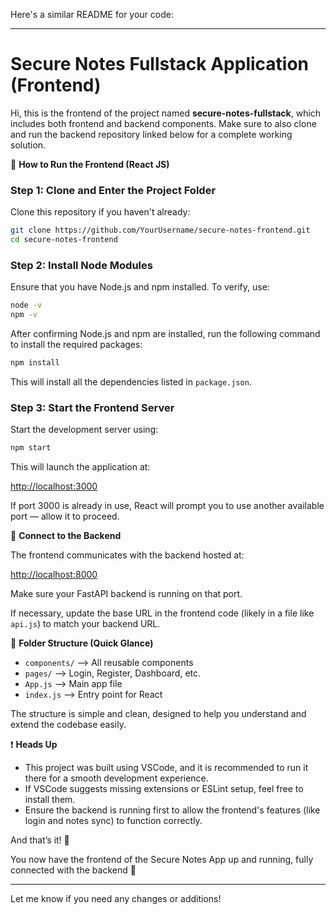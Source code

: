 Here's a similar README for your code:

---

# Secure Notes Fullstack Application (Frontend)

Hi, this is the frontend of the project named **secure-notes-fullstack**, which includes both frontend and backend components. Make sure to also clone and run the backend repository linked below for a complete working solution.

🎨 **How to Run the Frontend (React JS)**

### Step 1: Clone and Enter the Project Folder

Clone this repository if you haven't already:

```bash
git clone https://github.com/YourUsername/secure-notes-frontend.git
cd secure-notes-frontend
```

### Step 2: Install Node Modules

Ensure that you have Node.js and npm installed. To verify, use:

```bash
node -v
npm -v
```

After confirming Node.js and npm are installed, run the following command to install the required packages:

```bash
npm install
```

This will install all the dependencies listed in `package.json`.

### Step 3: Start the Frontend Server

Start the development server using:

```bash
npm start
```

This will launch the application at:

[http://localhost:3000](http://localhost:3000)

If port 3000 is already in use, React will prompt you to use another available port — allow it to proceed.

🧠 **Connect to the Backend**

The frontend communicates with the backend hosted at:

[http://localhost:8000](http://localhost:8000)

Make sure your FastAPI backend is running on that port.

If necessary, update the base URL in the frontend code (likely in a file like `api.js`) to match your backend URL.

📁 **Folder Structure (Quick Glance)**

- `components/`       --> All reusable components
- `pages/`            --> Login, Register, Dashboard, etc.
- `App.js`            --> Main app file
- `index.js`          --> Entry point for React

The structure is simple and clean, designed to help you understand and extend the codebase easily.

❗ **Heads Up**

- This project was built using VSCode, and it is recommended to run it there for a smooth development experience.
- If VSCode suggests missing extensions or ESLint setup, feel free to install them.
- Ensure the backend is running first to allow the frontend's features (like login and notes sync) to function correctly.

And that’s it! 🎉

You now have the frontend of the Secure Notes App up and running, fully connected with the backend 🚀

---

Let me know if you need any changes or additions!
